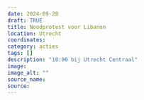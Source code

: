 ```yaml
---
date: 2024-09-28
draft: TRUE
title: Noodprotest voor Libanon
location: Utrecht
coordinates: 
category: acties
tags: []
description: "18:00 bij Utrecht Centraal"
image: 
image_alt: ""
source_name: 
source: 
---
```

